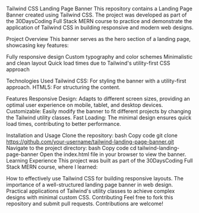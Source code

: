 Tailwind CSS Landing Page Banner
This repository contains a Landing Page Banner created using Tailwind CSS. The project was developed as part of the 30DaysCoding Full Stack MERN course to practice and demonstrate the application of Tailwind CSS in building responsive and modern web designs.

Project Overview
This banner serves as the hero section of a landing page, showcasing key features:

Fully responsive design
Custom typography and color schemes
Minimalistic and clean layout
Quick load times due to Tailwind's utility-first CSS approach


Technologies Used
Tailwind CSS: For styling the banner with a utility-first approach.
HTML5: For structuring the content.

Features
Responsive Design: Adapts to different screen sizes, providing an optimal user experience on mobile, tablet, and desktop devices.
Customizable: Easily modify the banner to fit different projects by changing the Tailwind utility classes.
Fast Loading: The minimal design ensures quick load times, contributing to better performance.

Installation and Usage
Clone the repository:
bash
Copy code
git clone https://github.com/your-username/tailwind-landing-page-banner.git
Navigate to the project directory:
bash
Copy code
cd tailwind-landing-page-banner
Open the index.html file in your browser to view the banner.
Learning Experience
This project was built as part of the 30DaysCoding Full Stack MERN course, where I learned:

How to effectively use Tailwind CSS for building responsive layouts.
The importance of a well-structured landing page banner in web design.
Practical applications of Tailwind's utility classes to achieve complex designs with minimal custom CSS.
Contributing
Feel free to fork this repository and submit pull requests. Contributions are welcome!
